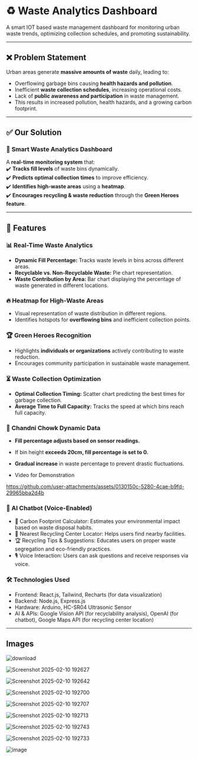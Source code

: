 # ♻️ Waste Analytics Dashboard  

A smart IOT based waste management dashboard for monitoring urban waste trends, optimizing collection schedules, and promoting sustainability.

---

## ❌ Problem Statement  

Urban areas generate **massive amounts of waste** daily, leading to:  
- Overflowing garbage bins causing **health hazards and pollution**.  
- Inefficient **waste collection schedules**, increasing operational costs.  
- Lack of **public awareness and participation** in waste management.  
- This results in increased pollution, health hazards, and a growing carbon footprint.
---

## ✅ Our Solution  

### 🌱 **Smart Waste Analytics Dashboard**  
A **real-time monitoring system** that:  
✔️ **Tracks fill levels** of waste bins dynamically.  
✔️ **Predicts optimal collection times** to improve efficiency.  
✔️ **Identifies high-waste areas** using a **heatmap**.  
✔️ **Encourages recycling & waste reduction** through the **Green Heroes feature**.  

---

## 🚀 Features  

### 📊 **Real-Time Waste Analytics**  
- **Dynamic Fill Percentage:** Tracks waste levels in bins across different areas.  
- **Recyclable vs. Non-Recyclable Waste:** Pie chart representation.  
- **Waste Contribution by Area:** Bar chart displaying the percentage of waste generated in different locations.  

### 🔥 **Heatmap for High-Waste Areas**  
- Visual representation of waste distribution in different regions.  
- Identifies hotspots for **overflowing bins** and inefficient collection points.  

### 🏆 **Green Heroes Recognition**  
- Highlights **individuals or organizations** actively contributing to waste reduction.  
- Encourages community participation in sustainable waste management.  

### ⏳ **Waste Collection Optimization**  
- **Optimal Collection Timing:** Scatter chart predicting the best times for garbage collection.  
- **Average Time to Full Capacity:** Tracks the speed at which bins reach full capacity.  

### 📍 **Chandni Chowk Dynamic Data**  
- **Fill percentage adjusts based on sensor readings.**  
- If bin height **exceeds 20cm, fill percentage is set to 0.**  
- **Gradual increase** in waste percentage to prevent drastic fluctuations.

- Video for Demonstration

https://github.com/user-attachments/assets/0130150c-5280-4cae-b9fd-29965bba2d4b

### 🤖 AI Chatbot (Voice-Enabled)
-  📏 Carbon Footprint Calculator: Estimates your environmental impact based on waste disposal habits.
-  🏪 Nearest Recycling Center Locator: Helps users find nearby facilities.
-  🏆 Recycling Tips & Suggestions: Educates users on proper waste segregation and eco-friendly practices.
-  🎙️ Voice Interaction: Users can ask questions and receive responses via voice.

### 🛠️ Technologies Used
-  Frontend: React.js, Tailwind, Recharts (for data visualization)
-  Backend: Node.js, Express.js
- Hardware: Arduino, HC-SR04 Ultrasonic Sensor
- AI & APIs: Google Vision API (for recyclability analysis), OpenAI (for chatbot), Google Maps API (for recycling center location)
---
## Images
![download](https://github.com/user-attachments/assets/41456cfb-96ab-41b2-8676-f876347ede8c)

![Screenshot 2025-02-10 192627](https://github.com/user-attachments/assets/76ca4cf6-2493-4469-a783-84e6a6135fac)

![Screenshot 2025-02-10 192642](https://github.com/user-attachments/assets/4155e34c-6cd8-46ca-932a-c70618090a9b)

![Screenshot 2025-02-10 192700](https://github.com/user-attachments/assets/25f59b87-44fd-4eef-895e-e11a1630e7ff)

![Screenshot 2025-02-10 192707](https://github.com/user-attachments/assets/74cf167c-65a6-44d9-88b0-87610191de45)

![Screenshot 2025-02-10 192713](https://github.com/user-attachments/assets/68c7d34c-6482-4724-aa9e-2d2542edb733)

![Screenshot 2025-02-10 192743](https://github.com/user-attachments/assets/c2d7a3b9-b69b-409d-9f29-30d125743494)

![Screenshot 2025-02-10 192733](https://github.com/user-attachments/assets/17b5ed8d-09d8-48ab-83d1-e0a523c259d2)

![image](https://github.com/user-attachments/assets/e1a2b78d-dec1-48da-8287-24324a4af279)



